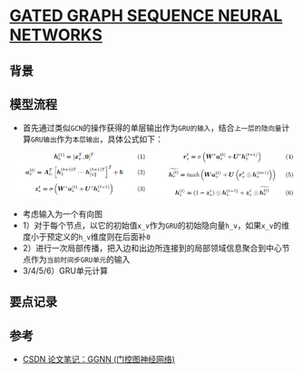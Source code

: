 # [GATED GRAPH SEQUENCE NEURAL NETWORKS](https://arxiv.org/pdf/1511.05493.pdf)

## 背景
## 模型流程
- 首先通过类似`GCN`的操作获得的单层输出作为`GRU的输入`，结合`上一层的隐向量`计算`GRU输出`作为`本层输出`，具体公式如下：

![](ggnn1.png)
- 考虑输入为一个有向图
- 1）对于每个节点，以它的初始值`x_v`作为`GRU`的初始隐向量`h_v`，如果`x_v`的维度小于预定义的`h_v`维度则在后面补`0`
- 2）进行一次局部传播，把入边和出边所连接到的局部领域信息聚合到中心节点作为`当前时间步GRU单元`的输入
- 3/4/5/6）GRU单元计算
## 要点记录
## 参考
- [CSDN 论文笔记：GGNN (门控图神经网络)](https://blog.csdn.net/lthirdonel/article/details/89286522)

